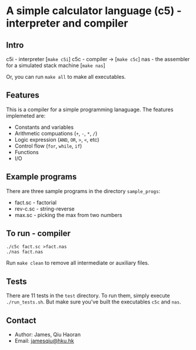 # A simple calculator language (c5) - interpreter and compiler

## Intro

c5i - interpreter [`make c5i`]
c5c - compiler -> [`make c5c`]
nas - the assembler for a simulated stack machine [`make nas`]

Or, you can run `make all` to make all executables.

## Features

This is a compiler for a simple programming lanaguage. The features implemeted are:

- Constants and variables
- Arithmetic compuations (`+`, `-`, `*`, `/`)
- Logic expression (`AND`, `OR`, `>`, `<`, etc)
- Control flow (`for`, `while`, `if`)
- Functions
- I/O

## Example programs

There are three sample programs in the directory `sample_progs`:

- fact.sc - factorial
- rev-c.sc - string-reverse
- max.sc - picking the max from two numbers

## To run - compiler

```
./c5c fact.sc >fact.nas
./nas fact.nas
```

Run `make clean` to remove all intermediate or auxiliary files.

## Tests

There are 11 tests in the `test` directory. To run them, simply execute `./run_tests.sh`. But make sure you've built the executables `c5c` and `nas`.

## Contact

- Author: James, Qiu Haoran
- Email: jamesqiu@hku.hk
